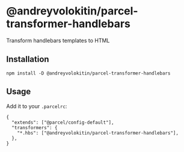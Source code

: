 # @andreyvolokitin/parcel-transformer-handlebars

Transform handlebars templates to HTML

## Installation
```
npm install -D @andreyvolokitin/parcel-transformer-handlebars
```

## Usage
Add it to your `.parcelrc`:

```
{
  "extends": ["@parcel/config-default"],
  "transformers": {
    "*.hbs": ["@andreyvolokitin/parcel-transformer-handlebars"],
  },
}
```